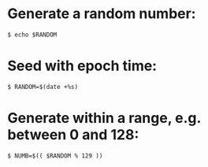 # Generate a random number:
```shell
$ echo $RANDOM
```

# Seed with epoch time:
```shell
$ RANDOM=$(date +%s)
```

# Generate within a range, e.g. between 0 and 128:
```shell
$ NUMB=$(( $RANDOM % 129 ))
```
